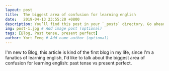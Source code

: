 ```yaml
---
layout: post
title:  The biggest area of confusion for learning english
date:   2019-04-13 23:55:20 +0800
description: You’ll find this post in your `_posts` directory. Go ahead and edit it and re-build the site to see your changes. # Add post description (optional)
img: post-1.jpg # Add image post (optional)
tags: [Blog, Past tense, present perfect]
author: Yort Feng # Add name author (optional)
---
```

I'm new to Blog, this article is kind of the first blog in my life, since I'm a fanatics of learning english, I'd like to talk about the biggest area of confusion for learning english: past tense vs present perfect.

